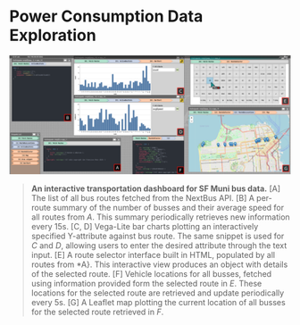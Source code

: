 # Power Consumption Data Exploration


![Application 2](./Application2Labeled.png)

> **An interactive transportation dashboard for SF Muni bus data.** \[A\] The list of all bus routes fetched from the NextBus API. \[B\] A per-route summary of the number of busses and their average speed for all routes from *A*. This summary periodically retrieves new information every 15s. \[C, D\] Vega-Lite bar charts plotting an interactively specified Y-attribute against bus route. The same snippet is used for *C* and *D*, allowing users to enter the desired attribute through the text input. \[E\] A route selector interface built in HTML, populated by all routes from *A}. This interactive view produces an object with details of the selected route. \[F\] Vehicle locations for all busses, fetched using information provided form the selected route in *E*. These locations for the selected route are retrieved and update periodically every 5s. \[G\] A Leaflet map plotting the current location of all busses for the selected route retrieved in *F*.

<!-- ## Files -->